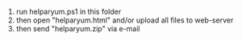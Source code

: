 1. run helparyum.ps1 in this folder
2. then open "helparyum.html" and/or upload all files to web-server
3. then send "helparyum.zip" via e-mail
